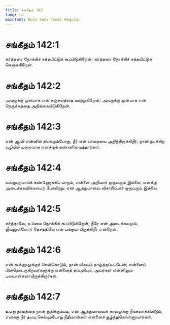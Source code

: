 ```yaml
---
title: சங்கீதம் 142
lang: ta
mainfont: Noto Sans Tamil Regular
---
```


# சங்கீதம் 142:1

கர்த்தரை நோக்கிச் சத்தமிட்டுக் கூப்பிடுகிறேன்; கர்த்தரை நோக்கிச் சத்தமிட்டுக் கெஞ்சுகிறேன்.

# சங்கீதம் 142:2

அவருக்கு முன்பாக என் சஞ்சலத்தை ஊற்றுகிறேன்; அவருக்கு முன்பாக என் நெருக்கத்தை அறிக்கையிடுகிறேன்.

# சங்கீதம் 142:3

என் ஆவி என்னில் தியங்கும்போது, நீர் என் பாதையை அறிந்திருக்கிறீர்; நான் நடக்கிற வழியில் மறைவாக எனக்குக் கண்ணிவைத்தார்கள்.

# சங்கீதம் 142:4

வலதுபுறமாய்க் கண்ணோக்கிப் பாரும், என்னை அறிவார் ஒருவரும் இல்லை; எனக்கு அடைக்கலமில்லாமற் போயிற்று; என் ஆத்துமாவை விசாரிப்பார் ஒருவரும் இல்லை.

# சங்கீதம் 142:5

கர்த்தாவே, உம்மை நோக்கிக் கூப்பிடுகிறேன்; நீரே என் அடைக்கலமும், ஜீவனுள்ளோர் தேசத்திலே என் பங்குமாயிருக்கிறீர் என்றேன்.

# சங்கீதம் 142:6

என் கூக்குரலுக்குச் செவிகொடும், நான் மிகவும் தாழ்த்தப்பட்டேன்; என்னைப் பின்தொடருகிறவர்களுக்கு என்னைத் தப்புவியும், அவர்கள் என்னிலும் பலவான்களாயிருக்கிறார்கள்.

# சங்கீதம் 142:7

உமது நாமத்தை நான் துதிக்கும்படி, என் ஆத்துமாவைக் காவலுக்கு நீங்கலாக்கிவிடும்; எனக்கு நீர் தயவு செய்யும்போது நீதிமான்கள் என்னைச் சூழ்ந்துகொள்ளுவார்கள்.

